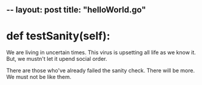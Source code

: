 --
layout: post
title:  "helloWorld.go"
---

# def testSanity(self):

We are living in uncertain times. This virus is upsetting all life as we know it. But, we mustn't let it upend social order.

There are those who've already failed the sanity check. There will be more. We must not be like them.
